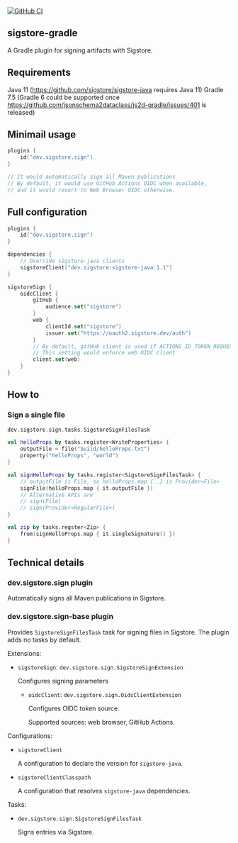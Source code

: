 [![GitHub CI](https://github.com/vlsi/sigstore-gradle-draft/actions/workflows/build.yml/badge.svg?branch=main)](https://github.com/vlsi/sigstore-gradle-draft/actions/workflows/build.yml)

sigstore-gradle
---------------

A Gradle plugin for signing artifacts with Sigstore.

Requirements
------------

Java 11 (https://github.com/sigstore/sigstore-java requires Java 11)
Gradle 7.5 (Gradle 6 could be supported once https://github.com/jsonschema2dataclass/js2d-gradle/issues/401 is released)

## Minimail usage

```kotlin
plugins {
    id("dev.sigstore.sign")
}

// It would automatically sign all Maven publications
// By default, it would use GitHub Actions OIDC when available,
// and it would resort to Web Browser OIDC otherwise.
```

## Full configuration

```kotlin
plugins {
    id("dev.sigstore.sign")
}

dependencies {
    // Override sigstore-java clients
    sigstoreClient("dev.sigstore:sigstore-java:1.1")
}

sigstoreSign {
    oidcClient {
        gitHub {
            audience.set("sigstore")
        }
        web {
            clientId.set("sigstore")
            issuer.set("https://oauth2.sigstore.dev/auth")
        }
        // By default, gitHub client is used if ACTIONS_ID_TOKEN_REQUEST_URL environment variable exists
        // This setting would enforce web OIDC client
        client.set(web)
    }
}
```

## How to

### Sign a single file

```kotlin
dev.sigstore.sign.tasks.SigstoreSignFilesTask

val helloProps by tasks.register<WriteProperties> {
    outputFile = file("build/helloProps.txt")
    property("helloProps", "world")
}

val signHelloProps by tasks.register<SigstoreSignFilesTask> {
    // outputFile is File, so helloProps.map {..} is Provider<File>
    signFile(helloProps.map { it.outputFile })
    // Alternative APIs are
    // sign(File)
    // sign(Provider<RegularFile>)
}

val zip by tasks.regster<Zip> {
    from(signHelloProps.map { it.singleSignature() })
}
```

## Technical details

### dev.sigstore.sign plugin

Automatically signs all Maven publications in Sigstore.

### dev.sigstore.sign-base plugin

Provides `SigstoreSignFilesTask` task for signing files in Sigstore.
The plugin adds no tasks by default.

Extensions:
* `sigstoreSign`: `dev.sigstore.sign.SigstoreSignExtension`

  Configures signing parameters

  * `oidcClient`: `dev.sigstore.sign.OidcClientExtension`

    Configures OIDC token source.

    Supported sources: web browser, GitHub Actions.

Configurations:
* `sigstoreClient`

  A configuration to declare the version for `sigstore-java`.

* `sigstoreClientClasspath`

  A configuration that resolves `sigstore-java` dependencies.

Tasks:

* `dev.sigstore.sign.SigstoreSignFilesTask`

  Signs entries via Sigstore.



